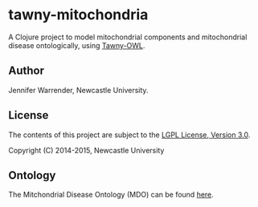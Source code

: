 tawny-mitochondria
==================

A Clojure project to model mitochondrial components and mitochondrial disease ontologically, using [Tawny-OWL](https://github.com/phillord/tawny-owl).

## Author

Jennifer Warrender, Newcastle University.

## License

The contents of this project are subject to the [LGPL License, Version 3.0](LICENSE).

Copyright (C) 2014-2015, Newcastle University

## Ontology

The Mitchondrial Disease Ontology (MDO) can be found [here](https://w3id.org/ontolink/mitochondria).